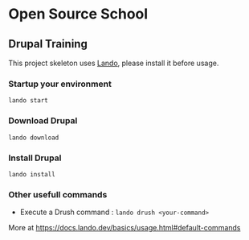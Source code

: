 # Open Source School
## Drupal Training

This project skeleton uses [Lando](https://lando.dev/), please install it before usage.

### Startup your environment
`lando start`

### Download Drupal
`lando download`

### Install Drupal
`lando install`

### Other usefull commands
* Execute a Drush command : `lando drush <your-command>`

More at https://docs.lando.dev/basics/usage.html#default-commands
